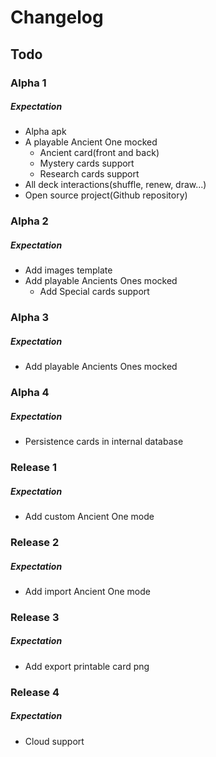 # Changelog

## Todo
### Alpha 1
##### Expectation
- Alpha apk
- A playable Ancient One mocked
    - Ancient card(front and back)
    - Mystery cards support
    - Research cards support
- All deck interactions(shuffle, renew, draw...)
- Open source project(Github repository)

### Alpha 2
##### Expectation
- Add images template
- Add playable Ancients Ones mocked
    - Add Special cards support

### Alpha 3
##### Expectation
- Add playable Ancients Ones mocked

### Alpha 4
##### Expectation
- Persistence cards in internal database

### Release 1
##### Expectation
- Add custom Ancient One mode

### Release 2
##### Expectation
- Add import Ancient One mode

### Release 3
##### Expectation
- Add export printable card png

### Release 4
##### Expectation
- Cloud support
